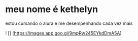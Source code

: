 # meu nome é kethelyn 
 estou cursando o alura e me desempenhando cada vez mais 

 ! [] (https://images.app.goo.gl/9mpRw245EYkdDmA5A)

 
